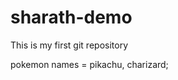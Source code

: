 # sharath-demo
This is my first git repository
<dir></dir>
pokemon names = pikachu,
                charizard;
